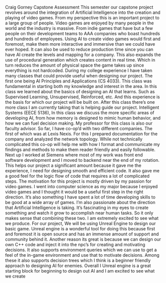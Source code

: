 Craig Gorney Capstone Assessment
	This semester our capstone project revolves around the integration of Artificial Intelligence into the creation and playing of video games. From my perspective this is an important project to a large group of people. Video games are enjoyed by many people in the world and the industry is massive. From indie games that have but a few people on their development teams to AAA companies who boast hundreds and hundreds of employees. Using AI to create video games would first and foremost, make them more interactive and immersive than we could have ever hoped. It can also be used to reduce production time since you can have AI create the levels and mapping for a company. This also expands the use of procedural generation which creates content in real time. Which in turn reduces the amount of physical space the game takes up since everything is not hardcoded.
	During my college experience I have taken many classes that could provide useful when designing our project. The first one being AI Principles and Applications (CS 4033). This class was fundamental in starting both my knowledge and interest in the area. In this class we learned about the basics of designing an AI that learns. Such as Supervised Learning, Unsupervised, Reinforced, etc. And this experience is the basis for which our project will be built on. After this class there’s one more class I am currently taking that is helping guide our project. Intelligent Systems (EECE 5136), In this class we discuss the more specific areas of developing AI, from how memory is designed to mimic human behavior, and how we can fuel decision making. My professor for this class is also our faculty advisor.
	So far, I have co-op’d with two different companies. The first of which was at Lexis Nexis. For this I prepared documentation for the company and analyzed the network topology. While not technically complicated this co-op will help me with how I format and communicate my findings and methods to make them reader friendly and easily followable. Next up I worked at Siemens where most of my work was front end software development and I moved to backend near the end of my rotation. This helps our project a significant amount because it gave me the experience, I need for designing smooth and efficient code. It also gave me a good feel for the logic flow of code that requires a lot of complicated steps.
	The motivation for this project is mostly driven by my passion for video games. I went into computer science as my major because I enjoyed video games and I thought it would be a useful first step in the right direction. It’s also something I have spent a lot of time developing skills to be good at a wide array of games. I’m also passionate about the direction that Artificial Intelligence is taking. It’s fascinating in my eyes to create something and watch it grow to accomplish near human tasks. So it only makes sense that combining these two. I am extremely excited to see what we produce.
	For our project, We will be using Unreal Engine to design our basic game. Unreal engine is a wonderful tool for doing this because first and foremost it is open source and has an immense amount of support and community behind it. Another reason its great is because we can design our own C++ code and inject it into the npc’s for creating and motivating decisions. It also supports environment queries which we can use to get a feel of the in-game environment and use that to motivate decisions. Among these it also supports decision trees which I think is a beginner friendly approach to designing AI for enemies. Overall I Unreal engine is a great starting block for beginning to design out AI and I am excited to see what we create
	
